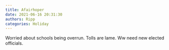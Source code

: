 ```yaml
---
title: Afairhoper
date: 2021-06-16 20:31:30
authors: Ripp
categories: Holiday
---
```


 Worried about schools being overrun. Tolls are lame. Ww need new elected officials.
